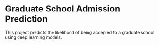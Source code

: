 # Graduate School Admission Prediction
This project predicts the likelihood of being accepted to a graduate school using deep learning models.
